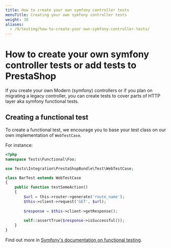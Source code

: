 ```yaml
---
title: How to create your own symfony controller tests
menuTitle: Creating your own symfony controller tests
weight: 30
aliases:
  - /9/testing/how-to-create-your-own-symfony-controller-tests/
---
```


# How to create your own symfony controller tests or add tests to PrestaShop

If you create your own Modern (symfony) controllers or if you plan on migrating a legacy controller, you can create
tests to cover parts of HTTP layer aka symfony functional tests.

## Creating a functional test

To create a functional test, we encourage you to base your test class on our own implementation of `WebTestCase`.

For instance:

```php
<?php
namespace Tests\Functional\Foo;

use Tests\Integration\PrestaShopBundle\Test\WebTestCase;

class BarTest extends WebTestCase
{
    public function testSomeAction()
    {
        $url = this->router->generate('route_name');
        $this->client->request('GET', $url);
        
        $response = $this->client->getResponse();
        
        self::assertTrue($response->isSuccessful());
    }
}
```

Find out more in [Symfony's documentation on functional testing](https://symfony.com/doc/3.4/testing.html#functional-tests). 


